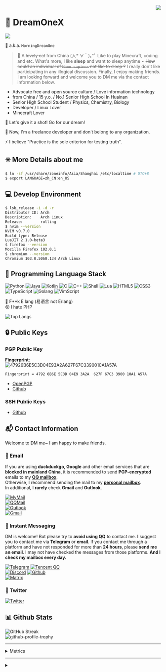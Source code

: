 <img align="right" src="https://count.getloli.com/get/@DreamOneX.github.readme">

# 🍥 DreamOneX

![](https://github-readme-stats.vercel.app/api?username=DreamOneX&count_private=true&theme=blue-green&show_icons=true&hide_border=true)

💬 a.k.a. `MorningDreamOne`
> 📝 A ~~lovely cat~~ from China (人*´∀｀)｡*ﾟ Like to play Minecraft, coding and etc. What's more, I like **sleep** and want to sleep anytime ~ ~~How could an individual of `Homo sapiens` not like to sleep ?~~ I really don't like participating in any illogical discussion. Finally, I enjoy making friends. I am looking forward and welcome you to DM me via the contact information below.

* Advocate free and open source culture / Love information technology
* from China / 15 y.o. / No.1 Senior High School In Huainan
* Senior High School Student / Physics, Chemistry, Biology
* Developer / Linux Lover
* Minecraft Lover

🚀 Let's give it a shot! Go for our dream!

🌠 Now, I'm a freelance developer and don't belong to any organization.

⚡ I believe "Practice is the sole criterion for testing truth".

## ✳️ More Details about me
```bash
$ ln -sf /usr/share/zoneinfo/Asia/Shanghai /etc/localtime # UTC+8
$ export LANGUAGE=zh_CN:en_US
```

## 💻 Develop Environment
```bash
$ lsb_release -i -d -r
Distributor ID: Arch
Description:    Arch Linux
Release:        rolling
$ nvim --version
NVIM v0.7.0
Build type: Release
LuaJIT 2.1.0-beta3
$ firefox --version
Mozilla Firefox 102.0.1
$ chromium --version
Chromium 103.0.5060.134 Arch Linux
```

## 🎲 Programming Language Stack
![Python](https://img.shields.io/badge/-Python-3776ab?style=for-the-badge&logo=python&logoColor=fff)
![Java](https://img.shields.io/badge/-Java-F80000?style=for-the-badge&logo=gradle&logoColor=fff)
![Kotlin](https://img.shields.io/badge/-Kotlin-7F52FF?style=for-the-badge&logo=kotlin&logoColor=fff)
![C](https://img.shields.io/badge/-C-a8b9cc?style=for-the-badge&logo=C&logoColor=fff)
![C++](https://img.shields.io/badge/-C++-00599C?style=for-the-badge&logo=cplusplus&logoColor=fff)
![Shell](https://img.shields.io/badge/-Shell-4eaa25?style=for-the-badge&logo=gnu%20bash&logoColor=fff)
![Lua](https://img.shields.io/badge/-Lua-2C2D72?style=for-the-badge&logo=lua&logoColor=fff)
![HTML5](https://img.shields.io/badge/-HTML5-E34F26?style=for-the-badge&logo=html5&logoColor=fff)
![CSS3](https://img.shields.io/badge/-CSS3-1572B6?style=for-the-badge&logo=css3&logoColor=fff)
![TypeScript](https://img.shields.io/badge/-TypeScript-3178C6?style=for-the-badge&logo=typescript&logoColor=fff)
![Golang](https://img.shields.io/badge/-Golang-00ADD8?style=for-the-badge&logo=go&logoColor=fff)
![VimScript](https://img.shields.io/badge/-VimScript-019733?style=for-the-badge&logo=vim&logoColor=fff)

🤬 F**k E lang (易语言 not Erlang)  
😠 I hate PHP

![Top Langs](https://github-readme-stats.vercel.app/api/top-langs/?username=DreamOneX&layout=compact&exclude_repo=dreamonex/dreamonex.github.io,dreamonex/DawnLight-Source&langs_count=8&hide=html,css,scss)

## 🔒 Public Keys
### PGP Public Key
**Fingerprint**:  
![47926B6E5C3D04E93A2A627F67C3390010A1A57A](https://img.shields.io/badge/PGP-4792%206B6E%205C3D%2004E9%203A2A%20%20627F%2067C3%203900%2010A1%20A57A-green?style=for-the-badge)

```bash
Fingerprint = 4792 6B6E 5C3D 04E9 3A2A  627F 67C3 3900 10A1 A57A
```

* [OpenPGP](https://keys.openpgp.org/vks/v1/by-fingerprint/47926B6E5C3D04E93A2A627F67C3390010A1A57A)
* [Github](https://github.com/DreamOneX.gpg)

### SSH Public Keys

* [Github](https://github.com/DreamOneX.keys)

## 📬 Contact Information

Welcome to DM me~ I am happy to make friends.

### 📧 Email

If you are using **duckduckgo, Google** and other email services that are **blocked in mainland China**, it is recommended to send **PGP-encrypted** emails to my **[QQ mailbox](mailto:dreamonex@qq.com)**.  
Otherwise, I recommend sending the mail to my **[personal mailbox](mailto:me@dreamonex.eu.org)**.  
In additional, I **rarely** check **Gmail** and **Outlook**.

[![MyMail](https://img.shields.io/badge/-me@dreamonex.eu.org-54BDF2?logo=Mail.RU&logoColor=white&style=for-the-badge)](mailto:me@dreamonex.eu.org)  
[![QQMail](https://img.shields.io/badge/-dreamonex@qq.com-00C2F2?logo=Mail.RU&logoColor=white&style=for-the-badge)](mailto:dreamonex@qq.com)  
[![Outlook](https://img.shields.io/badge/-dreamonex1@outlook.com-0E73CD?logo=microsoftoutlook&logoColor=white&style=for-the-badge)](mailto:dreamonex1@outlook.com)  
[![Gmail](https://img.shields.io/badge/-dreamonex1@gmail.com-EA4335?logo=gmail&logoColor=white&style=for-the-badge)](mailto:dreamonex1@gmail.com)

### 💬 Instant Messaging

DM is welcome! But please try to **avoid using QQ** to contact me. I suggest you to contact me via **Telegram** or **email**. If you contact me through a platform and have not responded for more than **24 hours**, please **send me an email**. I may not have checked the messages from those platforms. **And I check my mailbox every day.**

[![Telegram](https://img.shields.io/badge/-@dreamonex1-2E9FD7?logo=telegram&logoColor=white&style=for-the-badge)](https://t.me/dreamonex1) [![Tencent QQ](https://img.shields.io/badge/-1538874738-00C2F2?logo=tencentqq&logoColor=white&style=for-the-badge)](https://qm.qq.com/cgi-bin/qm/qr?k=rbknx18REkcU12VBJTxX7wAnNnrPLBZ8&noverify=0)  
[![Discord](https://img.shields.io/badge/-DreamOneX%238950-5865F2?logo=discord&logoColor=white&style=for-the-badge)](https://discordhub.com/profile/877528571214692382) [![Github](https://img.shields.io/badge/-DreamOneX-181717?logo=github&logoColor=white&style=for-the-badge)](https://github.com/DreamOneX)  
[![Matrix](https://img.shields.io/badge/-@dreamonex:matrix.org-0DBD8B?logo=matrix&logoColor=white&style=for-the-badge)](https://matrix.to/#/@dreamonex:matrix.org)

### 📝 Twitter

[![Twitter](https://img.shields.io/badge/-@dreamonex1-1DA1F2?logo=twitter&logoColor=white&style=for-the-badge)](https://twitter.com/dreamonex1)  

## 📊 Github Stats
![GitHub Streak](https://github-readme-streak-stats.herokuapp.com/?user=DreamOneX&theme=github-dark-blue)  
![github-profile-trophy](https://github-profile-trophy.vercel.app/?username=DreamOneX&theme=discord)


---
<details>
<summary>Metrics</summary>
<img src="https://metrics.lecoq.io/DreamOneX?template=classic&repositories.forks=true&repositories=1&isocalendar=1&languages=1&stars=1&followup=1&people=1&gists=1&introduction=1&activity=1&achievements=1&stackoverflow=1&lines=1&repositories=100&repositories.batch=100&repositories.forks=true&repositories.affiliations=owner&isocalendar.duration=half-year&languages.limit=16&languages.threshold=0%25&languages.colors=github&languages.sections=most-used&languages.indepth=false&languages.analysis.timeout=15&languages.categories=markup%2C%20programming&languages.recent.categories=markup%2C%20programming&languages.recent.load=300&languages.recent.days=14&stars.limit=4&followup.sections=repositories&followup.indepth=false&people.limit=24&people.identicons=false&people.identicons.hide=false&people.size=28&people.types=followers%2C%20following&people.shuffle=false&activity.limit=5&activity.load=300&activity.days=14&activity.visibility=all&activity.timestamps=false&activity.filter=all&achievements.threshold=C&achievements.secrets=true&achievements.display=detailed&achievements.limit=0&repositories.featured=DreamOneX%2FLookitup&introduction.title=true&stackoverflow.user=16749861&stackoverflow.sections=answers-top%2C%20questions-recent&stackoverflow.limit=2&stackoverflow.lines=4&stackoverflow.lines.snippet=2&config.timezone=Asia%2FShanghai alt="不见图，请刷新"></img>     
</details>

-----

<details>
<summary></summary>
<div align="right">
<i>
<!---
我曾努力拼搏，我曾奋发进取，是否为人所知
我追求过梦想，我冲击过辉煌，或成虚无一笑
曾经热爱世界，相信一切美好，只因年少无知
真假光明黑暗，黑白正义邪恶，究竟孰是孰非
黑白本是同源，纠缠纷争不断，本应同为一家
相煎何必太急，前进后退往复，何处是我归属
你的过去无人知晓，你的历史无人证明
--->
请记住我的名字 <br/>
如果你能记住我的名字 <br/>
如果你们都能记住我的名字 <br/>
也许我或者“我们” <br/>
终有一天能自由地生存着 <br/>
我们终将在没有黑暗的地方相见 <br/>
也许那一天我甚至无法活到 <br/>
但是，一定会有那一天 <br/>
冬将逝，春将来，必有漫天繁花开遍 <br/>
请记住我的名字 <br/>
我们必将在没有黑暗的地方 <br/>
再次相遇！ <br/>
</i>
<div align="right">
𝓜𝓸𝓻𝓷𝓲𝓷𝓰𝑫𝒓𝒆𝒂𝒎𝑶𝒏𝒆� <br />
𝟸𝟶𝟸𝟸.𝟽.𝟸𝟻
</div>
<hr />
<i>
请记住我的名字，如果你能记住我的名字，如果你们都能记住我的名字.... <br/>
</i>
</div>
</details>
